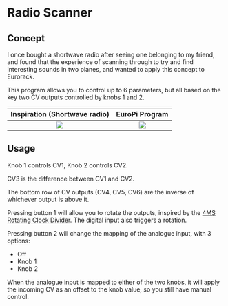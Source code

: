 # Radio Scanner

## Concept

I once bought a shortwave radio after seeing one belonging to my friend, and found that the
experience of scanning through to try and find interesting sounds in two planes, and wanted to
apply this concept to Eurorack.

This program allows you to control up to 6 parameters, but all based on the key two CV outputs
controlled by knobs 1 and 2.


| Inspiration (Shortwave radio)         | EuroPi Program                       |
|:-------------------------------------:|:------------------------------------:|
| ![](https://i.imgur.com/ZJUMUeT.png)  | ![](https://i.imgur.com/ubOxajY.png) |

## Usage

Knob 1 controls CV1, Knob 2 controls CV2.

CV3 is the difference between CV1 and CV2.

The bottom row of CV outputs (CV4, CV5, CV6) are the inverse of whichever output is above it.

Pressing button 1 will allow you to rotate the outputs, inspired by the
[4MS Rotating Clock Divider](https://4mscompany.com/rcd.php). The digital input also triggers a
rotation.

Pressing button 2 will change the mapping of the analogue input, with 3 options:
- Off
- Knob 1
- Knob 2

When the analogue input is mapped to either of the two knobs, it will apply the incoming CV as an
offset to the knob value, so you still have manual control.
